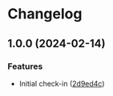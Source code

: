 # Changelog

## 1.0.0 (2024-02-14)


### Features

* Initial check-in ([2d9ed4c](https://github.com/streetsidesoftware/thistogram/commit/2d9ed4c1dca3a2f1a566d35aaec38a49f34fe4f0))
